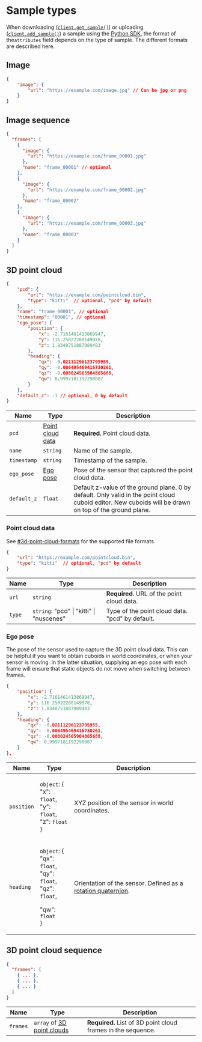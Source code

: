 # Sample types

When downloading ([`client.get_sample()`](../../python-sdk.md#get-a-sample)) or uploading ([`client.add_sample()`](../../python-sdk.md#create-a-sample)) a sample using the [Python SDK](../../python-sdk.md), the format of the`attributes` field depends on the type of sample. The different formats are described here.

## Image

```json
{
    "image": {
        "url": "https://example.com/image.jpg" // Can be jpg or png
    }
}
```

## Image sequence

```json
{ 
  "frames": [
    {
      "image": {
        "url": "https://example.com/frame_00001.jpg"
      },
      "name": "frame_00001" // optional
    },
    {
      "image": {
        "url": "https://example.com/frame_00002.jpg"
      },
      "name": "frame_00002"
    },
    {
      "image": {
        "url": "https://example.com/frame_00003.jpg"
      },
      "name": "frame_00003"
    }
  ]
} 
```

## 3D point cloud

```json
{
    "pcd": {
        "url": "https://example.com/pointcloud.bin",
        "type": "kitti"  // optional, "pcd" by default
    },
    "name": "frame_00001", // optional
    "timestamp": "00001", // optional
    "ego_pose": {
        "position": {
            "x": -2.7161461413869947,
            "y": 116.25822288149078,
            "z": 1.8348751887989483
        },
        "heading": {
            "qx": -0.02111296123795955,
            "qy": -0.006495469416730261,
            "qz": -0.008024565904865688,
            "qw": 0.9997181192298087
        }
    },
    "default_z": -1 // optional, 0 by default
}
```

| Name        | Type                                          | Description                                                                                                                                           |
| ----------- | --------------------------------------------- | ----------------------------------------------------------------------------------------------------------------------------------------------------- |
| `pcd`       | [Point cloud data](sample-types.md#undefined) | **Required.** Point cloud data.                                                                                                                       |
| `name`      | `string`                                      | Name of the sample.                                                                                                                                   |
| `timestamp` | `string`                                      | Timestamp of the sample.                                                                                                                              |
| `ego_pose`  | [Ego pose](sample-types.md#ego-pose)          | Pose of the sensor that captured the point cloud data.                                                                                                |
| `default_z` | `float`                                       | Default z-value of the ground plane. 0 by default. Only valid in the point cloud cuboid editor. New cuboids will be drawn on top of the ground plane. |

### Point cloud data

See [#3d-point-cloud-formats](file-formats.md#3d-point-cloud-formats "mention") for the supported file formats.

```json
{
    "url": "https://example.com/pointcloud.bin",
    "type": "kitti"  // optional, "pcd" by default
}
```

| Name   | Type                                     | Description                                     |
| ------ | ---------------------------------------- | ----------------------------------------------- |
| `url`  | `string`                                 | **Required.** URL of the point cloud data.      |
| `type` | `string`: "pcd" \| "kitti" \| "nuscenes" | Type of the point cloud data. "pcd" by default. |

### Ego pose

The pose of the sensor used to capture the 3D point cloud data. This can be helpful if you want to obtain cuboids in world coordinates, or when your sensor is moving. In the latter situation, supplying an ego pose with each frame will ensure that static objects do not move when switching between frames.

```json
{
    "position": {
        "x": -2.7161461413869947,
        "y": 116.25822288149078,
        "z": 1.8348751887989483
    },
    "heading": {
        "qx": -0.02111296123795955,
        "qy": -0.006495469416730261,
        "qz": -0.008024565904865688,
        "qw": 0.9997181192298087
    }
},
```

| Name       | Type                                                                                                                                                                     | Description                                                                                                                              |
| ---------- | ------------------------------------------------------------------------------------------------------------------------------------------------------------------------ | ---------------------------------------------------------------------------------------------------------------------------------------- |
| `position` | <p><code>object</code>: {<br>    "x": <code>float</code>,<br>    "y": <code>float</code>,<br>    "z": <code>float</code><br>}</p>                                        | XYZ position of the sensor in world coordinates.                                                                                         |
| `heading`  | <p><code>object</code>: {<br>    "qx": <code>float</code>,<br>    "qy": <code>float</code>,<br>    "qz": <code>float</code>,</p><p>    "qw": <code>float</code><br>}</p> | Orientation of the sensor. Defined as a [rotation quaternion](https://danceswithcode.net/engineeringnotes/quaternions/quaternions.html). |

## 3D point cloud sequence

```json
{ 
  "frames": [
    { ... },
    { ... },
    { ... }
  ]
} 
```

| Name     | Type                                                         | Description                                                  |
| -------- | ------------------------------------------------------------ | ------------------------------------------------------------ |
| `frames` | `array` of [3D point clouds](sample-types.md#3d-point-cloud) | **Required.** List of 3D point cloud frames in the sequence. |
